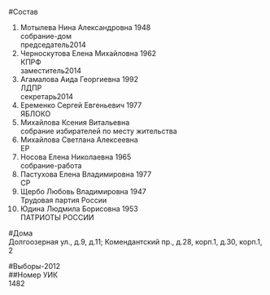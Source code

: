 #Состав  
1. Мотылева Нина Александровна 1948  
    собрание-дом  
    председатель2014  
2. Черноскутова Елена Михайловна 1962  
    КПРФ  
    заместитель2014  
3. Агамалова Аида Георгиевна 1992  
    ЛДПР  
    секретарь2014  
4. Еременко Сергей Евгеньевич 1977  
    ЯБЛОКО  
5. Михайлова Ксения Витальевна  
    собрание избирателей по месту жительства  
6. Михайлова Светлана Алексеевна  
    ЕР  
7. Носова Елена Николаевна 1965  
    собрание-работа  
8. Пастухова Елена Владимировна 1977  
    СР  
9. Щербо Любовь Владимировна 1947  
    Трудовая партия России  
10. Юдина Людмила Борисовна 1953  
    ПАТРИОТЫ РОССИИ  
  
#Дома  
Долгоозерная ул., д.9, д.11;  Комендантский пр., д.28, корп.1, д.30, корп.1, 2  
  
#Выборы-2012  
##Номер УИК  
1482  
